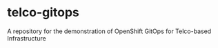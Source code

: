 # telco-gitops
A repository for the demonstration of OpenShift GitOps for Telco-based Infrastructure
